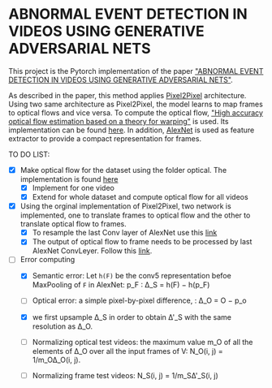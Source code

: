 # ABNORMAL EVENT DETECTION IN VIDEOS USING GENERATIVE ADVERSARIAL NETS

This project is the Pytorch implementation of the paper ["ABNORMAL EVENT DETECTION IN VIDEOS USING GENERATIVE ADVERSARIAL NETS"](https://arxiv.org/pdf/1708.09644.pdf).

As described in the paper, this method applies [Pixel2Pixel](https://phillipi.github.io/pix2pix/) architecture. Using two same architecture as Pixel2Pixel, the model learns to map frames to optical flows and vice versa. To compute the optical flow, ["High accuracy optical flow estimation based on a theory for warping"](https://www.mia.uni-saarland.de/Publications/brox-eccv04-of.pdf) is used. Its implementation can be found [here](https://lmb.informatik.uni-freiburg.de/resources/binaries/). In addition, [AlexNet](https://stackoverflow.com/questions/13242382/resampling-a-numpy-array-representing-an-image) is used as feature extractor to provide a compact representation for frames. 

TO DO LIST:

- [x] Make optical flow for the dataset using the folder optical. The implementation is found [here](https://lmb.informatik.uni-freiburg.de/resources/binaries/)
  - [x] Implement for one video
  - [x] Extend for whole dataset and compute optical flow for all videos
- [x] Using the orginal implementation of Pixel2Pixel, two network is implemented, one to translate frames to optical flow and the other to translate optical flow to frames.
  - [x] To resample the last Conv layer of AlexNet use this [link](https://stackoverflow.com/questions/13242382/resampling-a-numpy-array-representing-an-image)
  - [x] The output of optical flow to frame needs to be processed by last AlexNet ConvLeyer. Follow this [link](https://pytorch.org/docs/0.4.0/_modules/torchvision/models/alexnet.html). 
- [ ] Error computing
  - [x] Semantic error: Let `h(F)` be the conv5 representation befoe MaxPooling of `F` in AlexNet: p_F : ∆_S = h(F) − h(p_F)
  - [ ] Optical error: a simple pixel-by-pixel difference, : ∆_O = O − p_o
  - [x] we first upsample ∆_S in order to obtain ∆'_S with the same resolution as ∆_O.
  - [ ] Normalizing optical test videos: the maximum value m_O of all the elements of ∆_O over all the input frames of V: N_O(i, j) = 1/m_O∆_O(i, j).
  - [ ] Normalizing frame test videos: N_S(i, j) = 1/m_S∆'_S(i, j)

  
  
